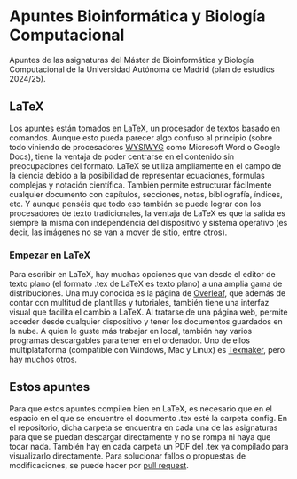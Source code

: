 # Apuntes Bioinformática y Biología Computacional
Apuntes de las asignaturas del Máster de Bioinformática y Biología Computacional de la Universidad Autónoma de Madrid (plan de estudios 2024/25). 

## LaTeX
Los apuntes están tomados en [LaTeX](https://es.wikipedia.org/wiki/LaTeX), un procesador de textos basado en comandos. Aunque esto pueda parecer algo confuso al principio (sobre todo viniendo de procesadores [WYSIWYG](https://es.wikipedia.org/wiki/WYSIWYG) como Microsoft Word o Google Docs), tiene la ventaja de poder centrarse en el contenido sin preocupaciones del formato. 
LaTeX se utiliza ampliamente en el campo de la ciencia debido a la posibilidad de representar ecuaciones, fórmulas complejas y notación científica. También permite estructurar fácilmente cualquier documento con capítulos, secciones, notas, bibliografía, índices, etc. Y aunque penséis que todo eso también se puede lograr con los procesadores de texto tradicionales, la ventaja de LaTeX es que la salida es siempre la misma con independencia del dispositivo y sistema operativo (es decir, las imágenes no se van a mover de sitio, entre otros). 

### Empezar en LaTeX
Para escribir en LaTeX, hay muchas opciones que van desde el editor de texto plano (el formato .tex de LaTeX es texto plano) a una amplia gama de distribuciones. Una muy conocida es la página de [Overleaf](https://es.overleaf.com/), que además de contar con multitud de plantillas y tutoriales, también tiene una interfaz visual que facilita el cambio a LaTeX. Al tratarse de una página web, permite acceder desde cualquier dispositivo y tener los documentos guardados en la nube. A quien le guste más trabajar en local, también hay varios programas descargables para tener en el ordenador. Uno de ellos multiplataforma (compatible con Windows, Mac y Linux) es [Texmaker](https://www.xm1math.net/texmaker/download.html), pero hay muchos otros. 

## Estos apuntes
Para que estos apuntes compilen bien en LaTeX, es necesario que en el espacio en el que se encuentre el documento .tex esté la carpeta config. En el repositorio, dicha carpeta se encuentra en cada una de las asignaturas para que se puedan descargar directamente y no se rompa ni haya que tocar nada. También hay en cada carpeta un PDF del .tex ya compilado para visualizarlo directamente. Para solucionar fallos o propuestas de modificaciones, se puede hacer por [pull request](https://github.com/SandraMingo/apuntes-bioinfo/pulls). 
